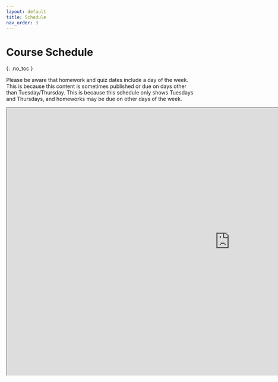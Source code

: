 ```yaml
---
layout: default
title: Schedule
nav_order: 3
---
```


# Course Schedule
{: .no_toc }

Please be aware that homework and quiz dates include a day of the week. This is because this content is sometimes published or due on days other than Tuesday/Thursday. This is because this
schedule only shows Tuesdays and Thursdays, and homeworks may be due on other days
of the week.


<iframe src="https://docs.google.com/spreadsheets/d/e/2PACX-1vRESVGydFmhNLA-z_j6NyevQErKY242lizeCpv6eKhqC37YWBx2BLhLw285DSFnIjQf1WCo24EuOnfp/pubhtml?gid=0&amp;single=true&amp;widget=true&amp;headers=false" width="1200" height="720"></iframe>
